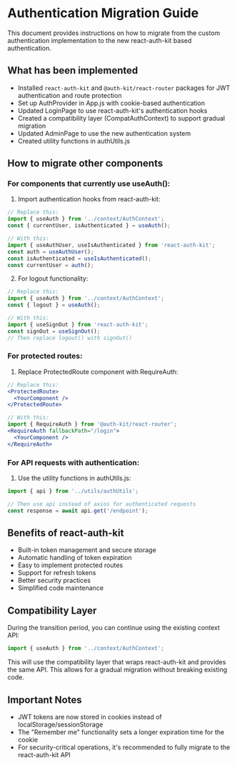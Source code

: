 # Authentication Migration Guide

This document provides instructions on how to migrate from the custom authentication implementation to the new react-auth-kit based authentication.

## What has been implemented

- Installed `react-auth-kit` and `@auth-kit/react-router` packages for JWT authentication and route protection
- Set up AuthProvider in App.js with cookie-based authentication
- Updated LoginPage to use react-auth-kit's authentication hooks
- Created a compatibility layer (CompatAuthContext) to support gradual migration
- Updated AdminPage to use the new authentication system
- Created utility functions in authUtils.js

## How to migrate other components

### For components that currently use useAuth():

1. Import authentication hooks from react-auth-kit:

```jsx
// Replace this:
import { useAuth } from '../context/AuthContext';
const { currentUser, isAuthenticated } = useAuth();

// With this:
import { useAuthUser, useIsAuthenticated } from 'react-auth-kit';
const auth = useAuthUser();
const isAuthenticated = useIsAuthenticated();
const currentUser = auth();
```

2. For logout functionality:

```jsx
// Replace this:
import { useAuth } from '../context/AuthContext';
const { logout } = useAuth();

// With this:
import { useSignOut } from 'react-auth-kit';
const signOut = useSignOut();
// Then replace logout() with signOut()
```

### For protected routes:

1. Replace ProtectedRoute component with RequireAuth:

```jsx
// Replace this:
<ProtectedRoute>
  <YourComponent />
</ProtectedRoute>

// With this:
import { RequireAuth } from '@auth-kit/react-router';
<RequireAuth fallbackPath="/login">
  <YourComponent />
</RequireAuth>
```

### For API requests with authentication:

1. Use the utility functions in authUtils.js:

```jsx
import { api } from '../utils/authUtils';

// Then use api instead of axios for authenticated requests
const response = await api.get('/endpoint');
```

## Benefits of react-auth-kit

- Built-in token management and secure storage
- Automatic handling of token expiration
- Easy to implement protected routes
- Support for refresh tokens
- Better security practices
- Simplified code maintenance

## Compatibility Layer

During the transition period, you can continue using the existing context API:

```jsx
import { useAuth } from '../context/AuthContext';
```

This will use the compatibility layer that wraps react-auth-kit and provides the same API. This allows for a gradual migration without breaking existing code.

## Important Notes

- JWT tokens are now stored in cookies instead of localStorage/sessionStorage
- The "Remember me" functionality sets a longer expiration time for the cookie
- For security-critical operations, it's recommended to fully migrate to the react-auth-kit API
